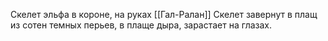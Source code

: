Скелет эльфа в короне, на руках [[Гал-Ралан]] Скелет завернут в плащ из сотен темных перьев, в плаще дыра, зарастает на глазах.